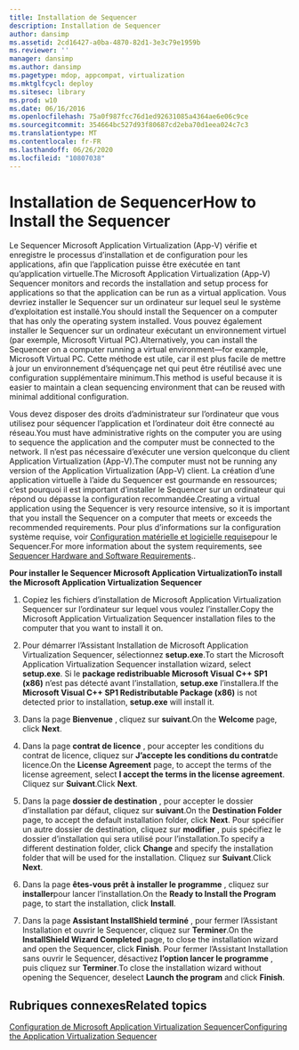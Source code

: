 ```yaml
---
title: Installation de Sequencer
description: Installation de Sequencer
author: dansimp
ms.assetid: 2cd16427-a0ba-4870-82d1-3e3c79e1959b
ms.reviewer: ''
manager: dansimp
ms.author: dansimp
ms.pagetype: mdop, appcompat, virtualization
ms.mktglfcycl: deploy
ms.sitesec: library
ms.prod: w10
ms.date: 06/16/2016
ms.openlocfilehash: 75a0f987fcc76d1ed92631085a4364ae6e06c9ce
ms.sourcegitcommit: 354664bc527d93f80687cd2eba70d1eea024c7c3
ms.translationtype: MT
ms.contentlocale: fr-FR
ms.lasthandoff: 06/26/2020
ms.locfileid: "10807038"
---
```

# <span data-ttu-id="a0527-103">Installation de Sequencer</span><span class="sxs-lookup"><span data-stu-id="a0527-103">How to Install the Sequencer</span></span>


<span data-ttu-id="a0527-104">Le Sequencer Microsoft Application Virtualization (App-V) vérifie et enregistre le processus d’installation et de configuration pour les applications, afin que l’application puisse être exécutée en tant qu’application virtuelle.</span><span class="sxs-lookup"><span data-stu-id="a0527-104">The Microsoft Application Virtualization (App-V) Sequencer monitors and records the installation and setup process for applications so that the application can be run as a virtual application.</span></span> <span data-ttu-id="a0527-105">Vous devriez installer le Sequencer sur un ordinateur sur lequel seul le système d’exploitation est installé.</span><span class="sxs-lookup"><span data-stu-id="a0527-105">You should install the Sequencer on a computer that has only the operating system installed.</span></span> <span data-ttu-id="a0527-106">Vous pouvez également installer le Sequencer sur un ordinateur exécutant un environnement virtuel (par exemple, Microsoft Virtual PC).</span><span class="sxs-lookup"><span data-stu-id="a0527-106">Alternatively, you can install the Sequencer on a computer running a virtual environment—for example, Microsoft Virtual PC.</span></span> <span data-ttu-id="a0527-107">Cette méthode est utile, car il est plus facile de mettre à jour un environnement d’séquençage net qui peut être réutilisé avec une configuration supplémentaire minimum.</span><span class="sxs-lookup"><span data-stu-id="a0527-107">This method is useful because it is easier to maintain a clean sequencing environment that can be reused with minimal additional configuration.</span></span>

<span data-ttu-id="a0527-108">Vous devez disposer des droits d’administrateur sur l’ordinateur que vous utilisez pour séquencer l’application et l’ordinateur doit être connecté au réseau.</span><span class="sxs-lookup"><span data-stu-id="a0527-108">You must have administrative rights on the computer you are using to sequence the application and the computer must be connected to the network.</span></span> <span data-ttu-id="a0527-109">Il n’est pas nécessaire d’exécuter une version quelconque du client Application Virtualization (App-V).</span><span class="sxs-lookup"><span data-stu-id="a0527-109">The computer must not be running any version of the Application Virtualization (App-V) client.</span></span> <span data-ttu-id="a0527-110">La création d’une application virtuelle à l’aide du Sequencer est gourmande en ressources; c’est pourquoi il est important d’installer le Sequencer sur un ordinateur qui répond ou dépasse la configuration recommandée.</span><span class="sxs-lookup"><span data-stu-id="a0527-110">Creating a virtual application using the Sequencer is very resource intensive, so it is important that you install the Sequencer on a computer that meets or exceeds the recommended requirements.</span></span> <span data-ttu-id="a0527-111">Pour plus d’informations sur la configuration système requise, voir [Configuration matérielle et logicielle requise](sequencer-hardware-and-software-requirements.md)pour le Sequencer.</span><span class="sxs-lookup"><span data-stu-id="a0527-111">For more information about the system requirements, see [Sequencer Hardware and Software Requirements](sequencer-hardware-and-software-requirements.md)..</span></span>

**<span data-ttu-id="a0527-112">Pour installer le Sequencer Microsoft Application Virtualization</span><span class="sxs-lookup"><span data-stu-id="a0527-112">To install the Microsoft Application Virtualization Sequencer</span></span>**

1.  <span data-ttu-id="a0527-113">Copiez les fichiers d’installation de Microsoft Application Virtualization Sequencer sur l’ordinateur sur lequel vous voulez l’installer.</span><span class="sxs-lookup"><span data-stu-id="a0527-113">Copy the Microsoft Application Virtualization Sequencer installation files to the computer that you want to install it on.</span></span>

2.  <span data-ttu-id="a0527-114">Pour démarrer l’Assistant Installation de Microsoft Application Virtualization Sequencer, sélectionnez **setup.exe**.</span><span class="sxs-lookup"><span data-stu-id="a0527-114">To start the Microsoft Application Virtualization Sequencer installation wizard, select **setup.exe**.</span></span> <span data-ttu-id="a0527-115">Si le **package redistribuable Microsoft Visual C++ SP1 (x86)** n’est pas détecté avant l’installation, **setup.exe** l’installera.</span><span class="sxs-lookup"><span data-stu-id="a0527-115">If the **Microsoft Visual C++ SP1 Redistributable Package (x86)** is not detected prior to installation, **setup.exe** will install it.</span></span>

3.  <span data-ttu-id="a0527-116">Dans la page **Bienvenue** , cliquez sur **suivant**.</span><span class="sxs-lookup"><span data-stu-id="a0527-116">On the **Welcome** page, click **Next**.</span></span>

4.  <span data-ttu-id="a0527-117">Dans la page **contrat de licence** , pour accepter les conditions du contrat de licence, cliquez sur **J’accepte les conditions du contrat**de licence.</span><span class="sxs-lookup"><span data-stu-id="a0527-117">On the **License Agreement** page, to accept the terms of the license agreement, select **I accept the terms in the license agreement**.</span></span> <span data-ttu-id="a0527-118">Cliquez sur **Suivant**.</span><span class="sxs-lookup"><span data-stu-id="a0527-118">Click **Next**.</span></span>

5.  <span data-ttu-id="a0527-119">Dans la page **dossier de destination** , pour accepter le dossier d’installation par défaut, cliquez sur **suivant**.</span><span class="sxs-lookup"><span data-stu-id="a0527-119">On the **Destination Folder** page, to accept the default installation folder, click **Next**.</span></span> <span data-ttu-id="a0527-120">Pour spécifier un autre dossier de destination, cliquez sur **modifier** , puis spécifiez le dossier d’installation qui sera utilisé pour l’installation.</span><span class="sxs-lookup"><span data-stu-id="a0527-120">To specify a different destination folder, click **Change** and specify the installation folder that will be used for the installation.</span></span> <span data-ttu-id="a0527-121">Cliquez sur **Suivant**.</span><span class="sxs-lookup"><span data-stu-id="a0527-121">Click **Next**.</span></span>

6.  <span data-ttu-id="a0527-122">Dans la page **êtes-vous prêt à installer le programme** , cliquez sur **installer**pour lancer l’installation.</span><span class="sxs-lookup"><span data-stu-id="a0527-122">On the **Ready to Install the Program** page, to start the installation, click **Install**.</span></span>

7.  <span data-ttu-id="a0527-123">Dans la page **Assistant InstallShield terminé** , pour fermer l’Assistant Installation et ouvrir le Sequencer, cliquez sur **Terminer**.</span><span class="sxs-lookup"><span data-stu-id="a0527-123">On the **InstallShield Wizard Completed** page, to close the installation wizard and open the Sequencer, click **Finish**.</span></span> <span data-ttu-id="a0527-124">Pour fermer l’Assistant Installation sans ouvrir le Sequencer, désactivez **l’option lancer le programme** , puis cliquez sur **Terminer**.</span><span class="sxs-lookup"><span data-stu-id="a0527-124">To close the installation wizard without opening the Sequencer, deselect **Launch the program** and click **Finish**.</span></span>

## <span data-ttu-id="a0527-125">Rubriques connexes</span><span class="sxs-lookup"><span data-stu-id="a0527-125">Related topics</span></span>


[<span data-ttu-id="a0527-126">Configuration de Microsoft Application Virtualization Sequencer</span><span class="sxs-lookup"><span data-stu-id="a0527-126">Configuring the Application Virtualization Sequencer</span></span>](configuring-the-application-virtualization-sequencer.md)

 

 





